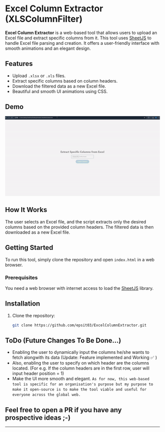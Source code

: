 # Excel Column Extractor (XLSColumnFilter)

**Excel Column Extractor** is a web-based tool that allows users to upload an Excel file and extract specific columns from it. This tool uses [SheetJS](https://github.com/SheetJS/sheetjs) to handle Excel file parsing and creation. It offers a user-friendly interface with smooth animations and an elegant design.

## Features

- Upload `.xlsx` or `.xls` files.
- Extract specific columns based on column headers.
- Download the filtered data as a new Excel file.
- Beautiful and smooth UI animations using CSS.

<!-- https://github.com/user-attachments/assets/bfb17bcb-06e0-4b78-b675-38c922d50f94 -->

## Demo

![](https://github.com/epsit03/XLSColumnFilter/blob/main/assets/ScreenRecording2024-09-14193401-ezgif.com-speed.gif)

## How It Works

The user selects an Excel file, and the script extracts only the desired columns based on the provided column headers. The filtered data is then downloaded as a new Excel file.

## Getting Started

To run this tool, simply clone the repository and open `index.html` in a web browser.

### Prerequisites

You need a web browser with internet access to load the [SheetJS](https://cdnjs.cloudflare.com/ajax/libs/xlsx/0.18.5/xlsx.full.min.js) library.

## Installation

1. Clone the repository:
   ```bash
   git clone https://github.com/epsit03/ExcelColumnExtractor.git

## ToDo (Future Changes To Be Done...)
- Enabling the user to dynamically input the columns he/she wants to fetch alongwith its data (Update: Feature implemented  and Working ✅ )
- Also, enabling the user to specify on which header are the columns located. (For e.g. If the column headers are in the first row, user will input header position = 1)
- Make the UI more smooth and elegant.
```As for now, this web-based tool is specific for an organisation's purpose but my purpose to make it open-source is to make the tool viable and useful for everyone across the global web.```

## Feel free to open a PR if you have any prospective ideas ;-)
---
